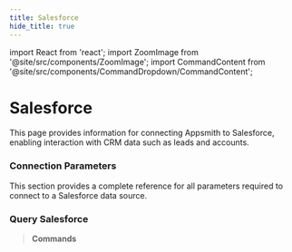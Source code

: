 ```yaml
---
title: Salesforce
hide_title: true
---
```


import React from 'react';
import ZoomImage from '@site/src/components/ZoomImage';
import CommandContent from '@site/src/components/CommandDropdown/CommandContent';

<div className="tag-wrapper">
  <h1>Salesforce</h1>
</div>

This page provides information for connecting Appsmith to Salesforce, enabling interaction with CRM data such as leads and accounts.

<ZoomImage src="/img/salesforce-appsmith.png" alt="" caption="" />

### Connection Parameters
This section provides a complete reference for all parameters required to connect to a Salesforce data source.

### Query Salesforce

> **Commands**

<CommandContent />
